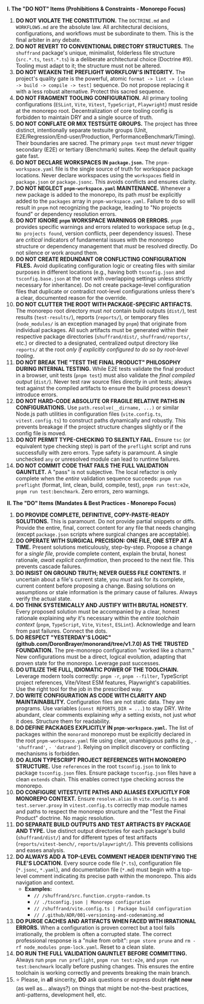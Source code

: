 **I. The "DO NOT" Items (Prohibitions & Constraints - Monorepo Focus)**
1.  **DO NOT VIOLATE THE CONSTITUTION.** The `DOCTRINE.md` and `WORKFLOWS.md` are the absolute law. All architectural decisions, configurations, and workflows must be subordinate to them. This is the final arbiter in any debate.
3.  **DO NOT REVERT TO CONVENTIONAL DIRECTORY STRUCTURES.** The `shuffrand` package's unique, minimalist, folderless file structure (`src.*.ts`, `test.*.ts`) is a deliberate architectural choice (Doctrine #9). Tooling must adapt to it; the structure must not be altered.
4.  **DO NOT WEAKEN THE PREFLIGHT WORKFLOW'S INTEGRITY.** The project's quality gate is the powerful, atomic `format -> lint -> [clean -> build -> compile -> test]` sequence. Do not propose replacing it with a less robust alternative. Protect this sacred sequence.
5.  **DO NOT FRAGMENT TOOLING CONFIGURATION.** All primary tooling configurations (`ESLint`, `Vite`, `Vitest`, `TypeScript`, `Playwright`) must reside at the monorepo root. Decentralization of core tooling config is forbidden to maintain DRY and a single source of truth.
6.  **DO NOT CONFLATE OR MIX TESTSUITE GROUPS.** The project has three distinct, intentionally separate testsuite groups (Unit, E2E/Regression/End-user/Production, PerformanceBenchmark/Timing). Their boundaries are sacred. The primary `pnpm test` must *never* trigger secondary (E2E) or tertiary (Benchmark) suites. Keep the default quality gate fast.
7.  **DO NOT DECLARE WORKSPACES IN `package.json`.** The `pnpm-workspace.yaml` file is the single source of truth for workspace package locations. Never declare workspaces using the `workspaces` field in `package.json` or `package.jsonc`. This avoids conflicts and ensures clarity.
8.  **DO NOT NEGLECT `pnpm-workspace.yaml` MAINTENANCE.** Whenever a new package is added to the monorepo, its path *must* be explicitly added to the `packages` array in `pnpm-workspace.yaml`. Failure to do so will result in `pnpm` not recognizing the package, leading to "No projects found" or dependency resolution errors.
9.  **DO NOT IGNORE `pnpm` WORKSPACE WARNINGS OR ERRORS.** `pnpm` provides specific warnings and errors related to workspace setup (e.g., `No projects found`, version conflicts, peer dependency issues). These are *critical* indicators of fundamental issues with the monorepo structure or dependency management that *must* be resolved directly. Do not silence or work around them.
10. **DO NOT CREATE REDUNDANT OR CONFLICTING CONFIGURATION FILES.** Avoid duplicating configuration logic or creating files with similar purposes in different locations (e.g., having both `tsconfig.json` and `tsconfig.base.json` at the root with overlapping settings unless strictly necessary for inheritance). Do not create package-level configuration files that duplicate or contradict root-level configurations unless there's a clear, documented reason for the override.
11. **DO NOT CLUTTER THE ROOT WITH PACKAGE-SPECIFIC ARTIFACTS.** The monorepo root directory must *not* contain build outputs (`dist/`), test results (`test-results/`), reports (`reports/`), or temporary files (`node_modules/` is an exception managed by `pnpm`) that originate from individual packages. All such artifacts must be generated within their respective package directories (`shuffrand/dist/`, `shuffrand/reports/`, etc.) or directed to a designated, centralized output directory like `reports/` at the root *only if explicitly configured to do so by root-level tooling*.
12. **DO NOT BREAK THE "TEST THE FINAL PRODUCT" PHILOSOPHY DURING INTERNAL TESTING.** While E2E tests validate the final product in a browser, unit tests (`pnpm test`) must also validate the *final compiled output* (`dist/`). Never test raw source files directly in unit tests; always test against the compiled artifacts to ensure the build process doesn't introduce errors.
13. **DO NOT HARD-CODE ABSOLUTE OR FRAGILE RELATIVE PATHS IN CONFIGURATIONS.** Use `path.resolve(__dirname, ...)` or similar Node.js path utilities in configuration files (`vite.config.ts`, `vitest.config.ts`) to construct paths dynamically and robustly. This prevents breakage if the project structure changes slightly or if the config file is moved.
14. **DO NOT PERMIT TYPE-CHECKING TO SILENTLY FAIL.** Ensure `tsc` (or equivalent type checking step) is part of the `preflight` script and runs successfully with zero errors. Type safety is paramount. A single unchecked `any` or unresolved module can lead to runtime failures.
15. **DO NOT COMMIT CODE THAT FAILS THE FULL VALIDATION GAUNTLET.** A "pass" is not subjective. The local refactor is only complete when the *entire* validation sequence succeeds: `pnpm run preflight` (format, lint, clean, build, compile, test), `pnpm run test:e2e`, `pnpm run test:benchmark`. Zero errors, zero warnings.

**II. The "DO" Items (Mandates & Best Practices - Monorepo Focus)**
1.  **DO PROVIDE COMPLETE, DEFINITIVE, COPY-PASTE-READY SOLUTIONS.** This is paramount. Do not provide partial snippets or diffs. Provide the entire, final, correct content for any file that needs changing (except `package.json` scripts where surgical changes are acceptable).
2.  **DO OPERATE WITH SURGICAL PRECISION: ONE FILE, ONE STEP AT A TIME.** Present solutions meticulously, step-by-step. Propose a change for a *single file*, provide complete content, explain the brutal, honest rationale, *await explicit confirmation*, then proceed to the next file. This prevents cascade failures.
3.  **DO INSIST ON GROUND TRUTH; NEVER GUESS FILE CONTENTS.** If uncertain about a file's current state, you *must* ask for its complete, current content before proposing a change. Basing solutions on assumptions or stale information is the primary cause of failures. Always verify the actual state.
4.  **DO THINK SYSTEMICALLY AND JUSTIFY WITH BRUTAL HONESTY.** Every proposed solution must be accompanied by a clear, honest rationale explaining *why* it's necessary within the *entire toolchain context* (`pnpm`, `TypeScript`, `Vite`, `Vitest`, `ESLint`). Acknowledge and learn from past failures. Connect the dots.
5.  **DO RESPECT "YESTERDAY'S LOGIC" (github.com/DoronBrayer/monorand/tree/v1.7.0) AS THE TRUSTED FOUNDATION.** The pre-monorepo configuration "worked like a charm." New configurations must be a direct, logical evolution, adapting that proven state for the monorepo. Leverage past successes.
6.  **DO UTILIZE THE FULL, IDIOMATIC POWER OF THE TOOLCHAIN.** Leverage modern tools correctly: `pnpm -r`, `pnpm --filter`, TypeScript project references, Vite/Vitest ESM features, Playwright's capabilities. Use the right tool for the job in the prescribed way.
7.  **DO WRITE CONFIGURATION AS CODE WITH CLARITY AND MAINTAINABILITY.** Configuration files are not static data. They are programs. Use variables (`const REPORTS_DIR = ...`) to stay DRY. Write abundant, clear comments explaining *why* a setting exists, not just *what* it does. Structure them for readability.
8.  **DO DEFINE PACKAGES EXPLICITLY IN `pnpm-workspace.yaml`.** The list of packages within the `monorand` monorepo must be explicitly declared in the root `pnpm-workspace.yaml` file using clear, unambiguous paths (e.g., `- 'shuffrand'`, `- 'datrand'`). Relying on implicit discovery or conflicting mechanisms is forbidden.
9.  **DO ALIGN TYPESCRIPT PROJECT REFERENCES WITH MONOREPO STRUCTURE.** Use `references` in the root `tsconfig.json` to link to package `tsconfig.json` files. Ensure package `tsconfig.json` files have a clean `extends` chain. This enables correct type checking across the monorepo.
10. **DO CONFIGURE VITEST/VITE PATHS AND ALIASES EXPLICITLY FOR MONOREPO CONTEXT.** Ensure `resolve.alias` in `vite.config.ts` and `test.server.proxy` in `vitest.config.ts` correctly map module names and paths to respect the monorepo structure and the "Test the Final Product" doctrine. No magic resolution.
11. **DO SEPARATE BUILD OUTPUTS AND TEST ARTIFACTS BY PACKAGE AND TYPE.** Use distinct output directories for each package's build (`shuffrand/dist/`) and for different types of test artifacts (`reports/vitest-bench/`, `reports/playwright/`). This prevents collisions and eases analysis.
13. **DO ALWAYS ADD A TOP-LEVEL COMMENT HEADER IDENTIFYING THE FILE'S LOCATION.** Every source code file (`*.ts`), configuration file (`*.jsonc`, `*.yaml`), and documentation file (`*.md`) must begin with a top-level comment indicating its precise path within the monorepo. This aids navigation and context.
    *   **Examples:**
        *   `// /shuffrand/src.function.crypto-random.ts`
        *   `// ./tsconfig.json | Monorepo configuration`
        *   `// /shuffrand/vite.config.ts | Package build configuration`
        *   `// /.github/ADR/001-versioning-and-codenaming.md`
14. **DO PURGE CACHES AND ARTIFACTS WHEN FACED WITH IRRATIONAL ERRORS.** When a configuration is proven correct but a tool fails irrationally, the problem is often a corrupted state. The correct professional response is a "nuke from orbit": `pnpm store prune` and `rm -rf node_modules pnpm-lock.yaml`. Reset to a clean slate.
15. **DO RUN THE FULL VALIDATION GAUNTLET BEFORE COMMITTING.** Always run `pnpm run preflight`, `pnpm run test:e2e`, and `pnpm run test:benchmark` locally before pushing changes. This ensures the entire toolchain is working correctly and prevents breaking the main branch.
16. ⭐ Please, in **all** sincerity, **DO** ask questions or express doubt **right now** (as well as... always?) on things that might be not-the-best practices, anti-patterns, development hell, etc. 